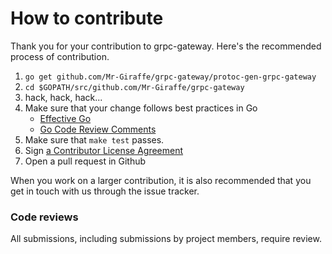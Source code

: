 # How to contribute

Thank you for your contribution to grpc-gateway.
Here's the recommended process of contribution.

1. `go get github.com/Mr-Giraffe/grpc-gateway/protoc-gen-grpc-gateway`
2. `cd $GOPATH/src/github.com/Mr-Giraffe/grpc-gateway`
3. hack, hack, hack...
4. Make sure that your change follows best practices in Go
   * [Effective Go](https://golang.org/doc/effective_go.html)
   * [Go Code Review Comments](https://golang.org/wiki/CodeReviewComments)
5. Make sure that `make test` passes.
6. Sign [a Contributor License Agreement](https://cla.developers.google.com/clas)
7. Open a pull request in Github

When you work on a larger contribution, it is also recommended that you get in touch
with us through the issue tracker.

### Code reviews
All submissions, including submissions by project members, require review.
